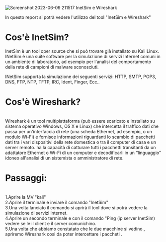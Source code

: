 ![Screenshot 2023-06-09 211517](https://github.com/AngMar96/Es09-06/assets/134508031/4cba5c0d-918e-4111-833f-2540034ef2ab)
InetSim e Wireshark

In questo report si potrà vedere l'utilizzo del tool "InetSim e Wireshark"

<h1>Cos'è InetSim?</h1>

  InetSim è un tool oper source  che si può trovare già installato su Kali Linux. 
  INetSim è una suite software per la simulazione di servizi Internet comuni in un ambiente di laboratorio,
  ad esempio per l'analisi del comportamento della rete di campioni di malware sconosciuti.

INetSim supporta la simulazione dei seguenti servizi: HTTP, SMTP, POP3, DNS, FTP, NTP, TFTP, IRC, Ident, Finger, Ecc..

<h1>Cos'è Wireshark?</h1> <br> 
Wireshark è un tool multipiattaforma (può essere scaricato e installato su sistema operativo Windows,
OS X e Linux) che intercetta il traffico dati che passa per un'interfaccia di rete (una scheda Ethernet, ad esempio, o un modulo Wi-Fi)
e fornisce informazioni riguardanti lo scambio di pacchetti dati tra i vari dispositivi della rete domestica o tra il computer di casa e un server remoto.
ha la capacità di catturare tutti i pacchetti transitanti da un adattatore Ethernet o Wi-Fi di un computer
e decodificarli in un “linguaggio” idoneo all'analisi di un sistemista o amministratore di rete.

<h1>Passaggi:</h1><br>
 1.Aprire la MV "kali"<br>
  2.Aprire il terminale e inviare il comando "InetSim"<br>
   3.Una volta lanciato il comando si aprirà il tool dove si potrà vedere la simulazione di servizi internet.<br>
    4.Aprire un secondo terminale e con il comando "Ping (ip server InetSim) vedere se le il client e il server comunichino.<br>
     5.Una volta che abbiamo constatato che le due macchine si vedino , apriremo Wireshark cosi da poter intercettare i paccheti .
     

